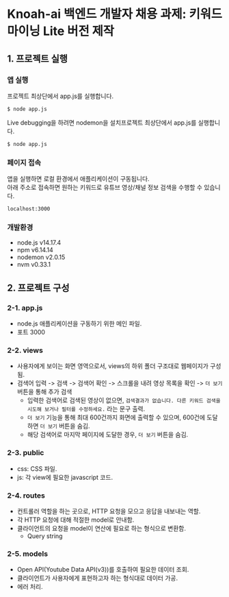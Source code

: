 # Knoah-ai 백엔드 개발자 채용 과제: 키워드 마이닝 Lite 버전 제작

## 1. 프로젝트 실행

### 앱 실행
프로젝트 최상단에서 app.js를 실행합니다.
```
$ node app.js
 ```

Live debugging을 하려면 nodemon을 설치프로젝트 최상단에서 app.js를 실행합니다.
```
$ node app.js
 ```


### 페이지 접속
앱을 실행하면 로컬 환경에서 애플리케이션이 구동됩니다.
<br> 
아래 주소로 접속하면 원하는 키워드로 유튜브 영상/채널 정보 검색을 수행할 수 있습니다.
```
localhost:3000 
```

### 개발환경
- node.js v14.17.4
- npm v6.14.14
- nodemon v2.0.15
- nvm v0.33.1


## 2. 프로젝트 구성
### 2-1. app.js
- node.js 애플리케이션을 구동하기 위한 메인 파일.
- 포트 3000


### 2-2. views
- 사용자에게 보이는 화면 영역으로서, views의 하위 폴더 구조대로 웹페이지가 구성됨.
- 검색어 입력 -> 검색 -> 검색어 확인 -> 스크롤을 내려 영상 목록을 확인 -> ```더 보기``` 버튼을 통해 추가 검색
  - 입력한 검색어로 검색된 영상이 없으면, ```검색결과가 없습니다. 다른 키워드 검색을 시도해 보거나 필터를 수정하세요.``` 라는 문구 출력.
  - ```더 보기``` 기능을 통해 최대 600건까지 화면에 출력할 수 있으며, 600건에 도달하면 ```더 보기``` 버튼을 숨김.
  - 해당 검색어로 마지막 페이지에 도달한 경우, ```더 보기``` 버튼을 숨김.


### 2-3. public
- css: CSS 파일.
- js: 각 view에 필요한 javascript 코드.


### 2-4. routes
- 컨트롤러 역할을 하는 곳으로, HTTP 요청을 모으고 응답을 내보내는 역할.
- 각 HTTP 요청에 대해 적절한 model로 안내함.
- 클라이언트의 요청을 model이 연산에 필요로 하는 형식으로 변환함.
  - Query string


### 2-5. models
- Open API(Youtube Data API(v3))를 호출하여 필요한 데이터 조회.
- 클라이언트가 사용자에게 표현하고자 하는 형식대로 데이터 가공.
- 에러 처리.